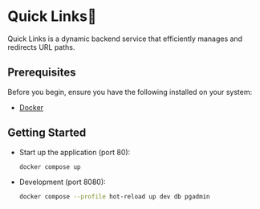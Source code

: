 # Quick Links🔗
Quick Links is a dynamic backend service that efficiently manages and redirects URL paths.

## Prerequisites
Before you begin, ensure you have the following installed on your system:
- [Docker](https://docs.docker.com/get-docker/)

## Getting Started
- Start up the application (port 80):
    ``` bash
    docker compose up
    ```

- Development (port 8080):
    ``` bash
    docker compose --profile hot-reload up dev db pgadmin
    ```
